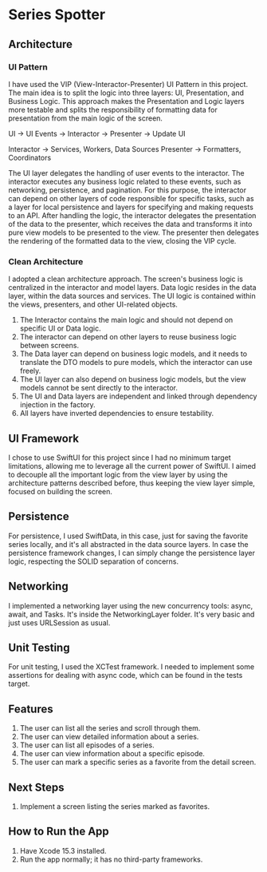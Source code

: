 # Series Spotter

## Architecture

### UI Pattern

I have used the VIP (View-Interactor-Presenter) UI Pattern in this project. The main idea is to split the logic into three layers: UI, Presentation, and Business Logic. This approach makes the Presentation and Logic layers more testable and splits the responsibility of formatting data for presentation from the main logic of the screen.


UI -> UI Events -> Interactor -> Presenter -> Update UI

Interactor -> Services, Workers, Data Sources
Presenter -> Formatters, Coordinators


The UI layer delegates the handling of user events to the interactor. The interactor executes any business logic related to these events, such as networking, persistence, and pagination. For this purpose, the interactor can depend on other layers of code responsible for specific tasks, such as a layer for local persistence and layers for specifying and making requests to an API. After handling the logic, the interactor delegates the presentation of the data to the presenter, which receives the data and transforms it into pure view models to be presented to the view. The presenter then delegates the rendering of the formatted data to the view, closing the VIP cycle.

### Clean Architecture

I adopted a clean architecture approach. The screen's business logic is centralized in the interactor and model layers. Data logic resides in the data layer, within the data sources and services. The UI logic is contained within the views, presenters, and other UI-related objects.

1. The Interactor contains the main logic and should not depend on specific UI or Data logic.
2. The interactor can depend on other layers to reuse business logic between screens.
3. The Data layer can depend on business logic models, and it needs to translate the DTO models to pure models, which the interactor can use freely.
4. The UI layer can also depend on business logic models, but the view models cannot be sent directly to the interactor.
5. The UI and Data layers are independent and linked through dependency injection in the factory.
6. All layers have inverted dependencies to ensure testability.

## UI Framework

I chose to use SwiftUI for this project since I had no minimum target limitations, allowing me to leverage all the current power of SwiftUI. I aimed to decouple all the important logic from the view layer by using the architecture patterns described before, thus keeping the view layer simple, focused on building the screen.

## Persistence

For persistence, I used SwiftData, in this case, just for saving the favorite series locally, and it's all abstracted in the data source layers. In case the persistence framework changes, I can simply change the persistence layer logic, respecting the SOLID separation of concerns.

## Networking

I implemented a networking layer using the new concurrency tools: async, await, and Tasks. It's inside the NetworkingLayer folder. It's very basic and just uses URLSession as usual.

## Unit Testing

For unit testing, I used the XCTest framework. I needed to implement some assertions for dealing with async code, which can be found in the tests target.

## Features

1. The user can list all the series and scroll through them.
2. The user can view detailed information about a series.
3. The user can list all episodes of a series.
4. The user can view information about a specific episode.
5. The user can mark a specific series as a favorite from the detail screen.

## Next Steps

1. Implement a screen listing the series marked as favorites.

## How to Run the App

1. Have Xcode 15.3 installed.
2. Run the app normally; it has no third-party frameworks.
